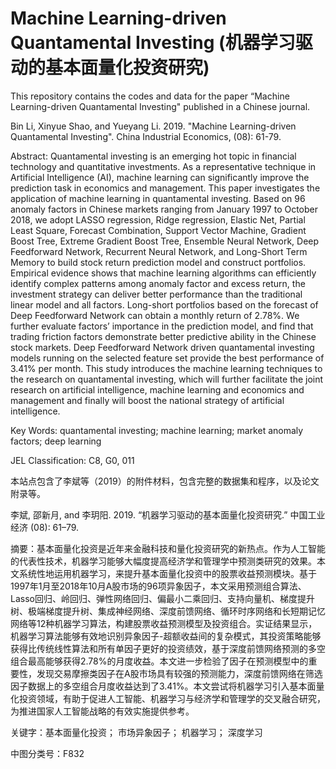 # Machine Learning-driven Quantamental Investing (机器学习驱动的基本面量化投资研究)

This repository contains the codes and data for the paper “Machine Learning-driven Quantamental Investing" published in a Chinese journal. 

Bin Li, Xinyue Shao, and Yueyang Li. 2019. "Machine Learning-driven Quantamental Investing". China Industrial Economics, (08): 61-79. 

Abstract: Quantamental investing is an emerging hot topic in financial technology and quantitative investments. As a representative technique in Artificial Intelligence (AI), machine learning can significantly improve the prediction task in economics and management. This paper investigates the application of machine learning in quantamental investing. Based on 96 anomaly factors in Chinese markets ranging from January 1997 to October 2018, we adopt LASSO regression, Ridge regression, Elastic Net, Partial Least Square, Forecast Combination, Support Vector Machine, Gradient Boost Tree, Extreme Gradient Boost Tree, Ensemble Neural Network, Deep Feedforward Network, Recurrent Neural Network, and Long-Short Term Memory to build stock return prediction model and construct portfolios. Empirical evidence shows that machine learning algorithms can efficiently identify complex patterns among anomaly factor and excess return, the investment strategy can deliver better performance than the traditional linear model and all factors. Long-short portfolios based on the forecast of Deep Feedforward Network can obtain a monthly return of 2.78%. We further evaluate factors’ importance in the prediction model, and find that trading friction factors demonstrate better predictive ability in the Chinese stock markets. Deep Feedforward Network driven quantamental investing models running on the selected feature set provide the best performance of 3.41% per month. This study introduces the machine learning techniques to the research on quantamental investing, which will further facilitate the joint research on artificial intelligence, machine learning and economics and management and finally will boost the national strategy of artificial intelligence. 

Key Words: quantamental investing; machine learning; market anomaly factors; deep learning

JEL Classification: C8, G0, 011


本站点包含了李斌等（2019）的附件材料，包含完整的数据集和程序，以及论文附录等。

李斌, 邵新月, and 李玥阳. 2019. “机器学习驱动的基本面量化投资研究.” 中国工业经济 (08): 61–79.

摘要：基本面量化投资是近年来金融科技和量化投资研究的新热点。作为人工智能的代表性技术，机器学习能够大幅度提高经济学和管理学中预测类研究的效果。本文系统性地运用机器学习，来提升基本面量化投资中的股票收益预测模块。基于1997年1月至2018年10月A股市场的96项异象因子，本文采用预测组合算法、Lasso回归、岭回归、弹性网络回归、偏最小二乘回归、支持向量机、梯度提升树、极端梯度提升树、集成神经网络、深度前馈网络、循环时序网络和长短期记忆网络等12种机器学习算法，构建股票收益预测模型及投资组合。实证结果显示，机器学习算法能够有效地识别异象因子-超额收益间的复杂模式，其投资策略能够获得比传统线性算法和所有单因子更好的投资绩效，基于深度前馈网络预测的多空组合最高能够获得2.78%的月度收益。本文进一步检验了因子在预测模型中的重要性，发现交易摩擦类因子在A股市场具有较强的预测能力，深度前馈网络在筛选因子数据上的多空组合月度收益达到了3.41%。本文尝试将机器学习引入基本面量化投资领域，有助于促进人工智能、机器学习与经济学和管理学的交叉融合研究，为推进国家人工智能战略的有效实施提供参考。

关键字：基本面量化投资； 市场异象因子； 机器学习； 深度学习

中图分类号：F832

